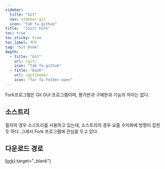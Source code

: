 ```yaml
---
sidebar:
  title: "Git"
  nav: sidebar-git
  icon: "fab fa-github"
title:  "[Git] Fork"
toc: true
toc_sticky: true
toc_label: 목차
tag: "Git book"
depth: 
  - title: "Git"
    url: /git/
    icon: "fab fa-github"
  - title: "book"
    url: /git/book/
    icon: "far fa-folder-open"
---
```

Fork프로그램은 Git GUI 프로그램이며, 평가판과 구매판과 기능의 차이는 없다.

## 소스트리
필자의 경우 소스트리를 사용하고 있는데,
소스트리의 경우 요즘 수익화에 방향이 잡힌 듯 하다.
그래서 Fork 프로그램에 관심을 두고 있다.

## 다운로드 경로
[<i class="fas fa-link"></i> fork](https://git-fork.com){:target="_blank"}
